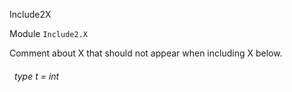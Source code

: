 Include2X

 Module  `` Include2.X `` 


Comment about X that should not appear when including X below.

<a id="type-t"></a>
###### &nbsp; type t = int

